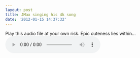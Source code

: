 ```yaml
---
layout: post
title: JMax singing his 4k song
date: '2012-01-15 14:37:32'
---
```


Play this audio file at your own risk. Epic cuteness lies within…  
<audio controls="controls"><source src=" __GHOST_URL__ /files/2012/01/Joe-4k-song.m4a" type="audio/mp4"></source>Your browser does not support the audio tag.</audio>